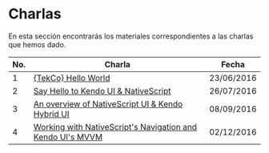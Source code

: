 # Charlas

En esta sección encontrarás los materiales correspondientes a las charlas que hemos dado.

No. | Charla | Fecha |
------------ | ------------ | ------------ |
1 | [{TekCo} Hello World](https://github.com/TelerikColombia/Talks/tree/master/Tekco-Hello-World) | 23/06/2016
2 | [Say Hello to Kendo UI & NativeScript](https://github.com/TekcoInc/Talks/tree/master/Say-Hello-To-KendoUI-And-NativeScript) | 26/07/2016
3 | [An overview of NativeScript UI & Kendo Hybrid UI](https://github.com/TekcoInc/Talks/tree/master/An-Overview-Of-NativeScriptUI-And-KendoHybridUI) | 08/09/2016
4 | [Working with NativeScript's Navigation and Kendo UI's MVVM](https://github.com/TekcoInc/Talks/tree/master/Working-with-NativeScript-Navigation-and-Kendo-UI-MVVM) | 02/12/2016
